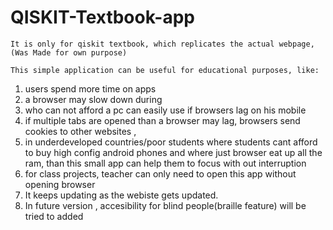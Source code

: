 # QISKIT-Textbook-app
    It is only for qiskit textbook, which replicates the actual webpage, (Was Made for own purpose)
    
    This simple application can be useful for educational purposes, like:

1. users spend more time on apps
2. a browser may slow down during
3. who can not afford a pc can easily use if browsers lag on his mobile
4. if multiple tabs are opened than a browser may lag, browsers send cookies to other websites , 
5. in underdeveloped countries/poor students where students cant afford to buy high config android phones and where just browser eat up all the ram, than this small app can help them to focus with out interruption
6. for class projects, teacher can only need to open this app without opening browser
7. It keeps updating as the webiste gets updated. 
8. In future version , accesibility for blind people(braille feature) will be tried to added

